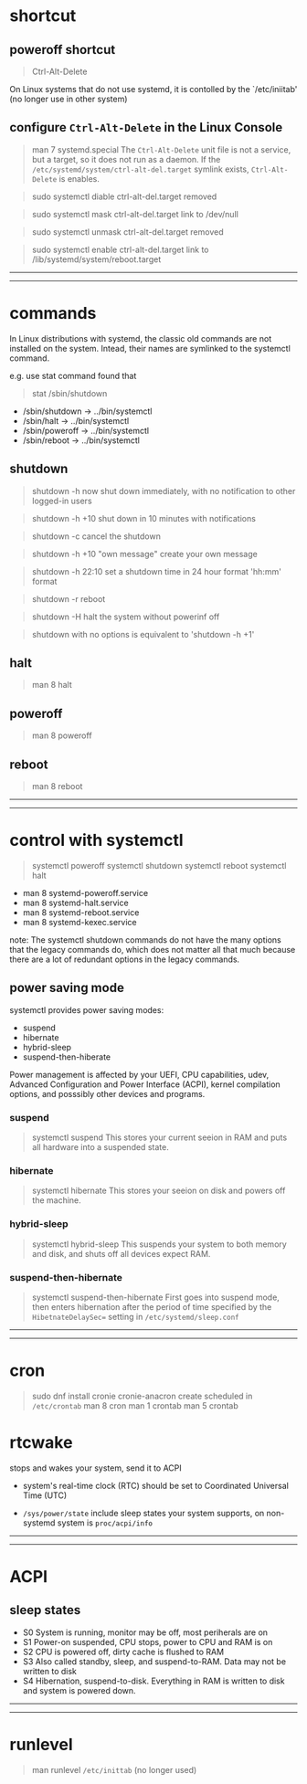 # shortcut
## poweroff shortcut
> Ctrl-Alt-Delete

On Linux systems that do not use systemd, it is contolled by the `/etc/iniitab' 
(no longer use in other system)

## configure `Ctrl-Alt-Delete` in the Linux Console
> man 7 systemd.special
The `Ctrl-Alt-Delete` unit file is not a service, but a target, so it does not
    run as a daemon. If the `/etc/systemd/system/ctrl-alt-del.target` symlink
    exists, `Ctrl-Alt-Delete` is enables.

> sudo systemctl diable ctrl-alt-del.target
removed

> sudo systemctl mask ctrl-alt-del.target
link to /dev/null

> sudo systemctl unmask ctrl-alt-del.target
removed

> sudo systemctl enable ctrl-alt-del.target
link to /lib/systemd/system/reboot.target


-------------------------------------------------------------------------------
-------------------------------------------------------------------------------
# commands
In Linux distributions with systemd, the classic old commands are not installed
on the system. Intead, their names are symlinked to the systemctl command.

e.g. use stat command found that
> stat /sbin/shutdown
- /sbin/shutdown -> ../bin/systemctl
- /sbin/halt -> ../bin/systemctl
- /sbin/poweroff -> ../bin/systemctl
- /sbin/reboot -> ../bin/systemctl

## shutdown
> shutdown -h now
shut down immediately, with no notification to other logged-in users

> shutdown -h +10
shut down in 10 minutes with notifications

> shutdown -c
cancel the shutdown

> shutdown -h +10 "own message"
create your own message

> shutdown -h 22:10
set a shutdown time in 24 hour format 'hh:mm' format

> shutdown -r
reboot

> shutdown -H
halt the system without powerinf off

> shutdown
with no options is equivalent to 'shutdown -h +1'

## halt
> man 8 halt

## poweroff
> man 8 poweroff

## reboot
> man 8 reboot

-------------------------------------------------------------------------------
-------------------------------------------------------------------------------
# control with systemctl
> systemctl poweroff
> systemctl shutdown
> systemctl reboot
> systemctl halt

- man 8 systemd-poweroff.service
- man 8 systemd-halt.service
- man 8 systemd-reboot.service
- man 8 systemd-kexec.service

note:
    The systemctl shutdown commands do not have the many options that the
        legacy commands do, which does not matter all that much because there
        are a lot of redundant options in the legacy commands.

## power saving mode
systemctl provides power saving modes:
- suspend
- hibernate
- hybrid-sleep
- suspend-then-hiberate

Power management is affected by your UEFI, CPU capabilities, udev, Advanced
    Configuration and Power Interface (ACPI), kernel compilation options, and
    posssibly other devices and programs.

### suspend
> systemctl suspend
This stores your current seeion in RAM and puts all hardware into a suspended
    state.

### hibernate
> systemctl hibernate
This stores your seeion on disk and powers off the machine.
    
### hybrid-sleep
> systemctl hybrid-sleep
This suspends your system to both memory and disk, and shuts off all devices
    expect RAM.

### suspend-then-hibernate
> systemctl suspend-then-hibernate
First goes into suspend mode, then enters hibernation after the period of time
    specified by the `HibetnateDelaySec=` setting in `/etc/systemd/sleep.conf`

-------------------------------------------------------------------------------
-------------------------------------------------------------------------------
# cron
> sudo dnf install cronie cronie-anacron
create scheduled in `/etc/crontab`
> man 8 cron
> man 1 crontab
> man 5 crontab

# rtcwake
stops and wakes your system, send it to ACPI

- system's real-time clock (RTC) should be set to Coordinated Universal Time
    (UTC)

- `/sys/power/state` include sleep states your system supports, on non-systemd
    system is `proc/acpi/info`

-------------------------------------------------------------------------------
-------------------------------------------------------------------------------
# ACPI
## sleep states
- S0    System is running, monitor may be off, most periherals are on
- S1    Power-on suspended, CPU stops, power to CPU and RAM is on
- S2    CPU is powered off, dirty cache is flushed to RAM
- S3    Also called standby, sleep, and suspend-to-RAM. Data may not be written
            to disk
- S4    Hibernation, suspend-to-disk. Everything in RAM is written to disk and 
            system is powered down.

-------------------------------------------------------------------------------
-------------------------------------------------------------------------------
# runlevel
> man runlevel
`/etc/inittab` (no longer used)
